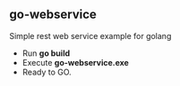 ## go-webservice
Simple rest web service example for golang
* Run **go build**
* Execute **go-webservice.exe**
* Ready to GO.

